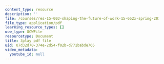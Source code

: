 ```yaml
---
content_type: resource
description: ''
file: /courses/res-15-003-shaping-the-future-of-work-15-662x-spring-2016/07d32d70374e2d54f02bd771babde765_juxuwNK3G-c.pdf
file_type: application/pdf
learning_resource_types: []
ocw_type: OCWFile
resourcetype: Document
title: 3play pdf file
uid: 07d32d70-374e-2d54-f02b-d771babde765
video_metadata:
  youtube_id: null
---
```

